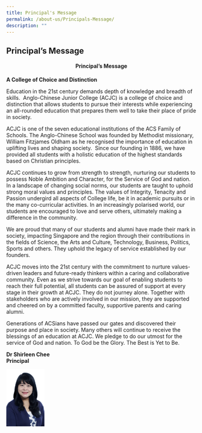 ```yaml
---
title: Principal's Message
permalink: /about-us/Principals-Message/
description: ""
---
```

## Principal’s Message

#### <center>Principal’s Message</center>


**A College of Choice and Distinction**

Education in the 21st century demands depth of knowledge and breadth of skills.  Anglo-Chinese Junior College (ACJC) is a college of choice and distinction that allows students to pursue their interests while experiencing an all-rounded education that prepares them well to take their place of pride in society.

ACJC is one of the seven educational institutions of the ACS Family of Schools. The Anglo-Chinese School was founded by Methodist missionary, William Fitzjames Oldham as he recognised the importance of education in uplifting lives and shaping society.  Since our founding in 1886, we have provided all students with a holistic education of the highest standards based on Christian principles.

ACJC continues to grow from strength to strength, nurturing our students to possess Noble Ambition and Character, for the Service of God and nation. In a landscape of changing social norms, our students are taught to uphold strong moral values and principles. The values of Integrity, Tenacity and Passion undergird all aspects of College life, be it in academic pursuits or in the many co-curricular activities. In an increasingly polarised world, our students are encouraged to love and serve others, ultimately making a difference in the community.

We are proud that many of our students and alumni have made their mark in society, impacting Singapore and the region through their contributions in the fields of Science, the Arts and Culture, Technology, Business, Politics, Sports and others. They uphold the legacy of service established by our founders.

ACJC moves into the 21st century with the commitment to nurture values-driven leaders and future-ready thinkers within a caring and collaborative community. Even as we strive towards our goal of enabling students to reach their full potential, all students can be assured of support at every stage in their growth at ACJC. They do not journey alone. Together with stakeholders who are actively involved in our mission, they are supported and cheered on by a committed faculty, supportive parents and caring alumni.

Generations of ACSians have passed our gates and discovered their purpose and place in society. Many others will continue to receive the blessings of an education at ACJC. We pledge to do our utmost for the service of God and nation. To God be the Glory. The Best is Yet to Be.

**Dr Shirleen Chee**
<br>
**Principal**

<img style="width: 20%;" src="/images/Dr%20Shirleen%20Chee.jpg" align = "left" />